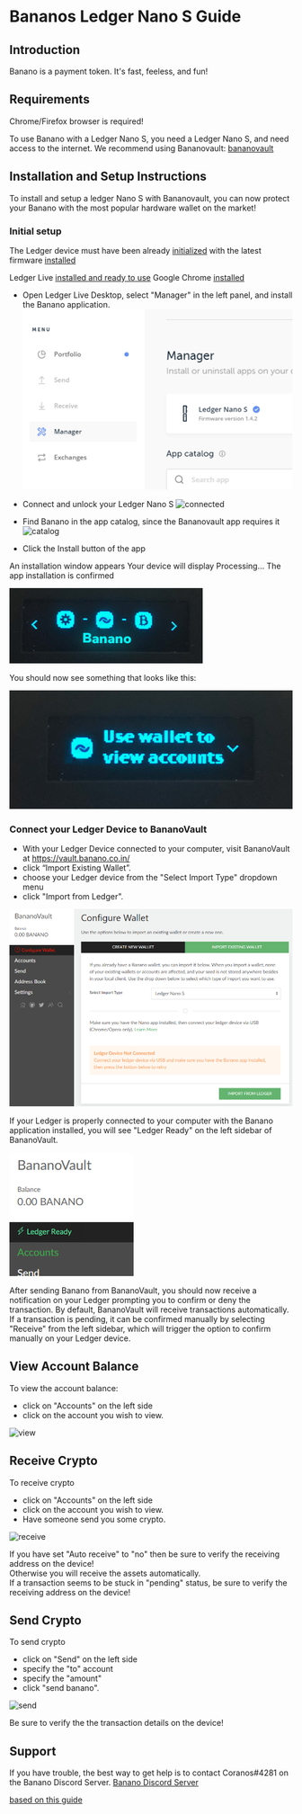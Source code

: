 # Bananos Ledger Nano S Guide

## Introduction

Banano is a payment token. It's fast, feeless, and fun!

## Requirements
Chrome/Firefox browser is required!

To use Banano with a Ledger Nano S, you need a Ledger Nano S, and need access to the internet.
We recommend using Bananovault:
[bananovault](https://vault.banano.co.in/)

## Installation and Setup Instructions
To install and setup a ledger Nano S with Bananovault, you can now protect your Banano with the most popular hardware wallet on the market!

### Initial setup

The Ledger device must have been already [initialized](https://support.ledgerwallet.com/hc/en-us/articles/360000613793) with the latest firmware [installed](https://support.ledgerwallet.com/hc/en-us/articles/360002731113)

Ledger Live [installed and ready to use](https://support.ledgerwallet.com/hc/en-us/articles/360006395233)
Google Chrome [installed](https://www.google.com/chrome/)

* Open Ledger Live Desktop, select "Manager" in the left panel, and install the Banano application.
![image2]

* Connect and unlock your Ledger Nano S 
![connected]

* Find Banano in the app catalog, since the Bananovault app requires it 
![catalog]

* Click the Install button of the app

An installation window appears
Your device will display Processing…
The app installation is confirmed

![image4]

You should now see something that looks like this:

![image3]

### Connect your Ledger Device to BananoVault

* With your Ledger Device connected to your computer, visit BananoVault at https://vault.banano.co.in/ 
* click “Import Existing Wallet”.  
* choose your Ledger device from the "Select Import Type" dropdown menu
* click "Import from Ledger".    

![image6]

If your Ledger is properly connected to your computer with the Banano application installed, you will see "Ledger Ready" on the left sidebar of BananoVault.  

![image5]

After sending Banano from BananoVault, you should now receive a notification on your Ledger prompting you to confirm or deny the transaction.  By default, BananoVault will receive transactions automatically.  If a transaction is pending, it can be confirmed manually by selecting "Receive" from the left sidebar, which will trigger the option to confirm manually on your Ledger device.  

## View Account Balance
To view the account balance:
* click on "Accounts" on the left side
* click on the account you wish to view.  

![view]

## Receive Crypto
To receive crypto
* click on "Accounts" on the left side
* click on the account you wish to view.  
* Have someone send you some crypto.  

![receive]

If you have set "Auto receive" to "no" then be sure to verify the receiving address on the device!  
Otherwise you will receive the assets automatically.  
If a transaction seems to be stuck in "pending" status, be sure to verify the receiving address on the device!

## Send Crypto
To send crypto
* click on "Send" on the left side
* specify the "to" account
* specify the "amount" 
* click "send banano".  

![send]

Be sure to verify the the transaction details on the device!

## Support
If you have trouble, the best way to get help is to contact Coranos#4281 on the Banano Discord Server.
[Banano Discord Server](https://discord.gg/ZdCmdCB)

[based on this guide](https://www.kowala.tech/guides/kusd/setting-up-ledger/)


[image1]: images/image1.png "eyeglass"
[image2]: images/image2.png "manager"
[image3]: images/image3.png "ledger in menu"
[image4]: images/image4.png "ledger in app"
[image5]: images/image5.png "bananovault"
[image6]: images/image6.png "screenshot"

[connected]: https://www.kowala.tech/img/guides/connect-device.png "screenshot"
[catalog]: https://www.kowala.tech/img/guides/connect-device.png "screenshot"

[view]: https://i.imgur.com/D9GSzym.png "screenshot"
[receive]: https://i.imgur.com/D9GSzym.png "screenshot"
[send]: https://i.imgur.com/yHggZCh.png "screenshot"
